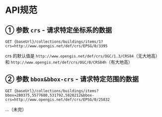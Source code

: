# API规范



## ① 参数 `crs` - 请求特定坐标系的数据

```http
GET {baseUrl}/collections/buildings/items/1?crs=http://www.opengis.net/def/crs/EPSG/0/3395
```

crs 的默认值是 `http://www.opengis.net/def/crs/OGC/1.3/CRS84`（无大地高）和 `http://www.opengis.net/def/crs/OGC/0/CRS84h`（有大地高）



## ② 参数 `bbox&bbox-crs` - 请求特定范围的数据

``` http
GET {baseUrl}/collections/buildings/items?bbox=280375,5577680,531792,5820212&bbox-crs=http://www.opengis.net/def/crs/EPSG/0/25832
```



...（未完）